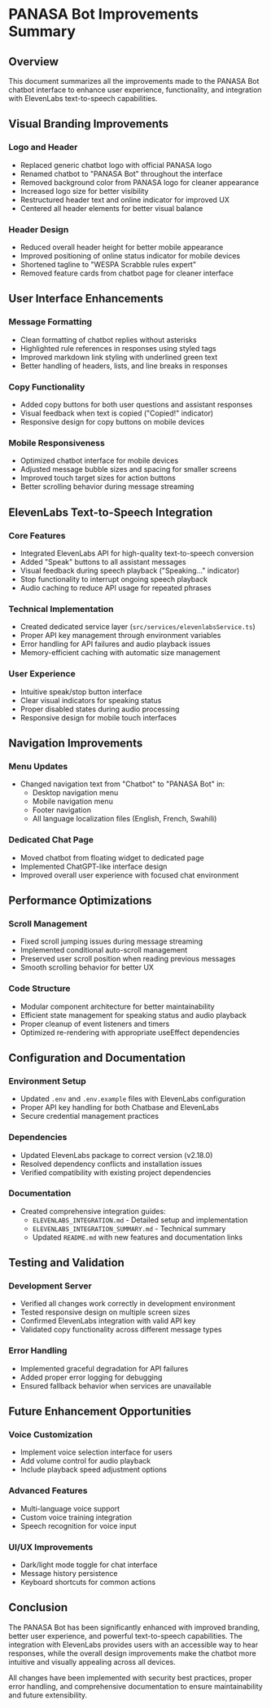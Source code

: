 # PANASA Bot Improvements Summary

## Overview
This document summarizes all the improvements made to the PANASA Bot chatbot interface to enhance user experience, functionality, and integration with ElevenLabs text-to-speech capabilities.

## Visual Branding Improvements

### Logo and Header
- Replaced generic chatbot logo with official PANASA logo
- Renamed chatbot to "PANASA Bot" throughout the interface
- Removed background color from PANASA logo for cleaner appearance
- Increased logo size for better visibility
- Restructured header text and online indicator for improved UX
- Centered all header elements for better visual balance

### Header Design
- Reduced overall header height for better mobile appearance
- Improved positioning of online status indicator for mobile devices
- Shortened tagline to "WESPA Scrabble rules expert"
- Removed feature cards from chatbot page for cleaner interface

## User Interface Enhancements

### Message Formatting
- Clean formatting of chatbot replies without asterisks
- Highlighted rule references in responses using styled tags
- Improved markdown link styling with underlined green text
- Better handling of headers, lists, and line breaks in responses

### Copy Functionality
- Added copy buttons for both user questions and assistant responses
- Visual feedback when text is copied ("Copied!" indicator)
- Responsive design for copy buttons on mobile devices

### Mobile Responsiveness
- Optimized chatbot interface for mobile devices
- Adjusted message bubble sizes and spacing for smaller screens
- Improved touch target sizes for action buttons
- Better scrolling behavior during message streaming

## ElevenLabs Text-to-Speech Integration

### Core Features
- Integrated ElevenLabs API for high-quality text-to-speech conversion
- Added "Speak" buttons to all assistant messages
- Visual feedback during speech playback ("Speaking..." indicator)
- Stop functionality to interrupt ongoing speech playback
- Audio caching to reduce API usage for repeated phrases

### Technical Implementation
- Created dedicated service layer (`src/services/elevenlabsService.ts`)
- Proper API key management through environment variables
- Error handling for API failures and audio playback issues
- Memory-efficient caching with automatic size management

### User Experience
- Intuitive speak/stop button interface
- Clear visual indicators for speaking status
- Proper disabled states during audio processing
- Responsive design for mobile touch interfaces

## Navigation Improvements

### Menu Updates
- Changed navigation text from "Chatbot" to "PANASA Bot" in:
  - Desktop navigation menu
  - Mobile navigation menu
  - Footer navigation
  - All language localization files (English, French, Swahili)

### Dedicated Chat Page
- Moved chatbot from floating widget to dedicated page
- Implemented ChatGPT-like interface design
- Improved overall user experience with focused chat environment

## Performance Optimizations

### Scroll Management
- Fixed scroll jumping issues during message streaming
- Implemented conditional auto-scroll management
- Preserved user scroll position when reading previous messages
- Smooth scrolling behavior for better UX

### Code Structure
- Modular component architecture for better maintainability
- Efficient state management for speaking status and audio playback
- Proper cleanup of event listeners and timers
- Optimized re-rendering with appropriate useEffect dependencies

## Configuration and Documentation

### Environment Setup
- Updated `.env` and `.env.example` files with ElevenLabs configuration
- Proper API key handling for both Chatbase and ElevenLabs
- Secure credential management practices

### Dependencies
- Updated ElevenLabs package to correct version (v2.18.0)
- Resolved dependency conflicts and installation issues
- Verified compatibility with existing project dependencies

### Documentation
- Created comprehensive integration guides:
  - `ELEVENLABS_INTEGRATION.md` - Detailed setup and implementation
  - `ELEVENLABS_INTEGRATION_SUMMARY.md` - Technical summary
  - Updated `README.md` with new features and documentation links

## Testing and Validation

### Development Server
- Verified all changes work correctly in development environment
- Tested responsive design on multiple screen sizes
- Confirmed ElevenLabs integration with valid API key
- Validated copy functionality across different message types

### Error Handling
- Implemented graceful degradation for API failures
- Added proper error logging for debugging
- Ensured fallback behavior when services are unavailable

## Future Enhancement Opportunities

### Voice Customization
- Implement voice selection interface for users
- Add volume control for audio playback
- Include playback speed adjustment options

### Advanced Features
- Multi-language voice support
- Custom voice training integration
- Speech recognition for voice input

### UI/UX Improvements
- Dark/light mode toggle for chat interface
- Message history persistence
- Keyboard shortcuts for common actions

## Conclusion

The PANASA Bot has been significantly enhanced with improved branding, better user experience, and powerful text-to-speech capabilities. The integration with ElevenLabs provides users with an accessible way to hear responses, while the overall design improvements make the chatbot more intuitive and visually appealing across all devices.

All changes have been implemented with security best practices, proper error handling, and comprehensive documentation to ensure maintainability and future extensibility.